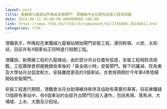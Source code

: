 ```yaml
---
layout: post
title: 東鐵綫九龍塘站昨晚起安裝閘門　港鐵稱月台位置有弧度工程具挑戰
date: 2024-06-11 10:08:00.000000000 +08:00
link: https://news.rthk.hk/rthk/ch/component/k2/1756890-20240611.htm
categories: rthk
---
```


港鐵表示，昨晚起在東鐵綫九龍塘站開始閘門安裝工程，連同粉嶺、火炭、太和站，目前共有4個車站正同時進行相關工程。

港鐵說，新開展工程的九龍塘站，由於部分月台位置有弧度，安裝工程相對具挑戰，工程團隊會把握晚間收車後的「黃金兩小時」安裝閘門。餘下的羅湖、旺角東及大學站月台弧度較大，安裝難度更高的3個車站，亦會按預期於今年第4季陸續開始安裝閘門。

安裝工程進行期間，港鐵會派月台助理維持秩序及協助有需要的乘客。目前東鐵綫13個原有車站中，有6個車站的全部月台閘門已投入運作，包括馬場、落馬洲、大埔墟、上水、大圍及沙田站。
